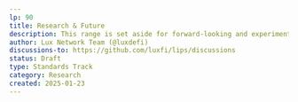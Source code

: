 ```yaml
---
lp: 90
title: Research & Future
description: This range is set aside for forward-looking and experimental proposals.
author: Lux Network Team (@luxdefi)
discussions-to: https://github.com/luxfi/lips/discussions
status: Draft
type: Standards Track
category: Research
created: 2025-01-23
---
```

